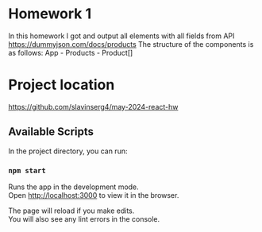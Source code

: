 # Homework 1
In this homework I got and output all elements with all fields from API https://dummyjson.com/docs/products 
The structure of the components is as follows:
App - Products - Product[]

# Project location 
https://github.com/slavinserg4/may-2024-react-hw

## Available Scripts

In the project directory, you can run:

### `npm start`

Runs the app in the development mode.\
Open [http://localhost:3000](http://localhost:3000) to view it in the browser.

The page will reload if you make edits.\
You will also see any lint errors in the console.



